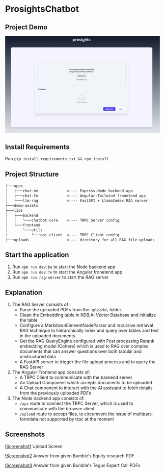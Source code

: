 # ProsightsChatbot

## Project Demo
[![Watch the video](https://raw.githubusercontent.com/Kingpin-27/prosights-chatbot/main/demo-assets/Project%20Thumbnail.png)](https://raw.githubusercontent.com/Kingpin-27/prosights-chatbot/main/demo-assets/Project%20Demo.mp4)

## Install Requirements
Run `pip install requirements.txt && npm install`

## Project Structure

```
├───apps
│   ├───chat-be             <---- Express-Node backend app
│   ├───chat-fe             <---- Angular-Tailwind fronetend app
│   └───llm-rag             <---- FastAPI + LlamaIndex RAG server
├───demo-assets
├───libs
│   ├───backend
│   │   └───chatbot-core    <---- TRPC Server config
│   └───frontend
│       └───utils
│           └───api-client  <---- TRPC Client config
├───uploads                 <---- directory for all RAG file uploads
```

## Start the application

1. Run `npm run dev:be` to start the Node backend app
2. Run `npm run dev:fe` to start the Angular fronetend app
3. Run `npm run rag-server` to start the RAG server

## Explanation
1. The RAG Server consists of :
    - Parse the uploaded PDFs from the `uploads\` folder. 
    - Clean the Embedding table in KDB.AI Vector Database and initialize the table
    - Configure a MarkdownElementNodeParser and recursive retrieval RAG technique to hierarchically index and query over tables and text in the uploaded documents
    - Get the RAG QueryEngine configured with Post processing Rerank embedding model (Cohere) which is used to RAG over complex documents that can answer questions over both tabular and unstructured data 
    - A FastAPI server to trigger the file upload process and to query the RAG Server
2. The Angular Frontend app consists of:
    - A TRPC Client to communicate with the backend server
    - An Upload Component which accepts documents to be uploaded
    - A Chat component to interact with the AI assistant to fetch details from the previously uploaded PDFs
3. The Node backend app consists of:
    - `/api` route to connect the TRPC Server, which is used to communicate with the browser client
    - `/upload` route to accept files, to circumvent the issue of multipart-formdata not supported by trpc at the moment  

## Screenshots
[!Screenshot1](https://raw.githubusercontent.com/Kingpin-27/prosights-chatbot/main/demo-assets/Project%20Thumbnail.png)
Upload Screen

[!Screenshot2](https://raw.githubusercontent.com/Kingpin-27/prosights-chatbot/main/demo-assets/Equity%20research%20PDFs%20convo.png)
Answer from given Bumble's Equity research PDF

[!Screenshot3](https://raw.githubusercontent.com/Kingpin-27/prosights-chatbot/main/demo-assets/Tegus%20Call%20transcript%20convo.png)
Answer from given Bumble's Tegus Expert Call PDFs